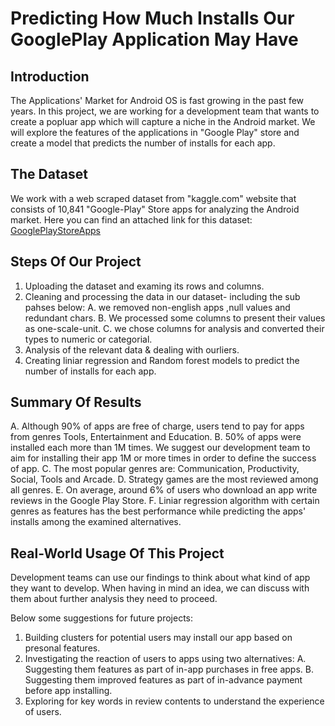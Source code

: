 # Predicting How Much Installs Our GooglePlay Application May Have

## Introduction
The Applications' Market for Android OS is fast growing in the past few years.
In this project, we are working for a development team that wants to create a popluar app which will capture a niche in the Android market.
We will explore the features of the applications in "Google Play" store and create a model that predicts the number of installs for each app.

## The Dataset
We work with a web scraped dataset from "kaggle.com" website that consists of 10,841 "Google-Play" Store apps for analyzing the Android market. Here you can find an attached link for this dataset: [GooglePlayStoreApps](https://www.kaggle.com/lava18/google-play-store-apps)

## Steps Of Our Project
1. Uploading the dataset and examing its rows and columns.
2. Cleaning and processing the data in our dataset- including the sub pahses below:
  A. we removed non-english apps ,null values and redundant chars.
  B. We processed some columns to present their values as one-scale-unit.
  C. we chose columns for analysis and converted their types to numeric or categorial. 
3. Analysis of the relevant data & dealing with ourliers.
4. Creating liniar regression and Random forest models to predict the number of installs for each app.

## Summary Of Results
A. Although 90% of apps are free of charge, users tend to pay for apps from genres Tools, Entertainment and Education.
B. 50% of apps were installed each more than 1M times. We suggest our development team to aim for installing their app 1M or more times in order to define the success of app.
C. The most popular genres are: Communication, Productivity, Social, Tools and Arcade.
D. Strategy games are the most reviewed among all genres.
E. On average, around 6% of users who download an app write reviews in the Google Play Store.
F. Liniar regression algorithm with certain genres as features has the best performance while predicting the apps' installs among the examined alternatives.

## Real-World Usage Of This Project
Development teams can use our findings to think about what kind of app they want to develop.
When having in mind an idea, we can discuss with them about further analysis they need to proceed.

Below some suggestions for future projects:
1. Building clusters for potential users may install our app based on presonal features.
2. Investigating the reaction of users to apps using two alternatives:
  A. Suggesting them features as part of in-app purchases in free apps.
  B. Suggesting them improved features as part of in-advance payment before app installing.
3. Exploring for key words in review contents to understand the experience of users.
